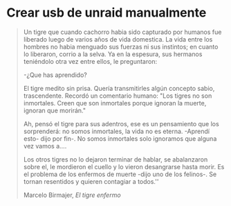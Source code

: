 # Crear usb de unraid manualmente



> Un tigre que cuando cachorro habia sido capturado por humanos fue liberado luego de varios años de vida domestica. La vida entre los hombres no habia menguado sus fuerzas ni sus instintos; en cuanto lo liberaron, corrio a la selva. Ya en la espesura, sus hermanos teniéndolo otra vez entre ellos, le preguntaron:
>
> \-¿Que has aprendido?
>
> El tigre medito sin prisa. Quería transmitirles algún concepto sabio, trascendente. Recordó un comentario humano: "Los tigres no son inmortales. Creen que son inmortales porque ignoran la muerte, ignoran que morirán."
>
> Ah, pensó el tigre para sus adentros, ese es un pensamiento que los sorprenderá: no somos inmortales, la vida no es eterna. -Aprendí esto- dijo por fin-. No somos inmortales solo ignoramos que alguna vez vamos a....
>
> Los otros tigres no lo dejaron terminar de hablar, se abalanzaron sobre el, le mordieron el cuello y lo vieron desangrarse hasta morir. Es el problema de los enfermos de muerte -dijo uno de los felinos-. Se tornan resentidos y quieren contagiar a todos.''
>
> Marcelo Birmajer, _El tigre enfermo_

